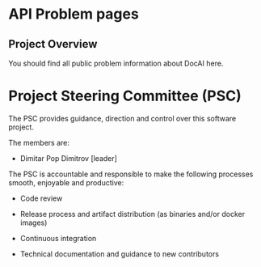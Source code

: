 
# API Problem pages

## Project Overview

You should find all public problem information about DocAI here.

# Project Steering Committee (PSC)

The PSC provides guidance, direction and control over this software project.

The members are:

* Dimitar Pop Dimitrov [leader]
 
The PSC is accountable and responsible to make the following processes smooth, enjoyable and productive:

* Code review

* Release process and artifact distribution (as binaries and/or docker images)

* Continuous integration

* Technical documentation and guidance to new contributors 
